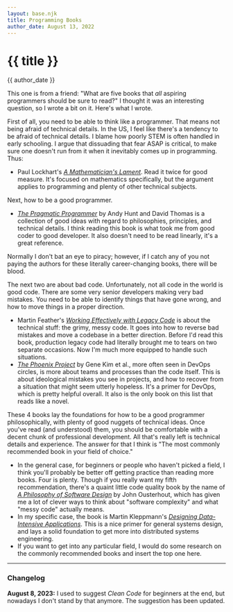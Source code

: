 ```yaml
---
layout: base.njk
title: Programming Books
author_date: August 13, 2022
---
```


# {{ title }}

{{ author_date }}

This one is from a friend:
"What are five books that *all* aspiring programmers should be sure to read?"
I thought it was an interesting question, so I wrote a bit on it.
Here's what I wrote.

First of all,
you need to be able to think like a programmer.
That means not being afraid of technical details.
In the US, I feel like there's a tendency to be afraid of technical details.
I blame how poorly STEM is often handled in early schooling.
I argue that dissuading that fear ASAP is critical,
to make sure one doesn't run from it when it inevitably comes up in programming.
Thus:

- Paul Lockhart's *[A Mathematician's Lament](https://www.maa.org/external*archive/devlin/LockhartsLament.pdf)*.
  Read it twice for good measure.
  It's focused on mathematics specifically,
  but the argument applies to programming and plenty of other technical subjects.

Next, how to be a good programmer.

- *[The Pragmatic Programmer](https://pragprog.com/titles/tpp20/)* by Andy Hunt and David Thomas
  is a collection of good ideas with regard to philosophies, principles, and technical details.
  I think reading this book is what took me from good coder to good developer.
  It also doesn't need to be read linearly, it's a great reference.

<aside>
Normally I don't bat an eye to piracy;
however, if I catch any of you not paying the authors for these literally career-changing books,
there will be blood.
</aside>

The next two are about bad code.
Unfortunately, not all code in the world is good code.
There are some very senior developers making very bad mistakes.
You need to be able to identify things that have gone wrong,
and how to move things in a proper direction.

- Martin Feather's *[Working Effectively with Legacy Code](https://www.amazon.com/Working-Effectively-Legacy-Michael-Feathers/dp/0131177052)*
  is about the technical stuff: the grimy, messy code.
  It goes into how to reverse bad mistakes and move a codebase in a better direction.
  Before I'd read this book,
  production legacy code had literally brought me to tears on two separate occasions.
  Now I'm much more equipped to handle such situations.
- *[The Phoenix Project](https://itrevolution.com/the-phoenix-project/)* by Gene Kim et al.,
  more often seen in DevOps circles, is more about teams and processes than the code itself.
  This is about ideological mistakes you see in projects,
  and how to recover from a situation that might seem utterly hopeless.
  It's a primer for DevOps, which is pretty helpful overall.
  It also is the only book on this list that reads like a novel.

These 4 books lay the foundations for how to be a good programmer philosophically,
with plenty of good nuggets of technical ideas.
Once you've read (and understood) them,
you should be comfortable with a decent chunk of professional development.
All that's really left is technical details and experience.
The answer for that I think is "The most commonly recommended book in your field of choice."

- In the general case, for beginners or people who haven't picked a field,
  I think you'll probably be better off getting practice than reading more books.
  Four is plenty.
  Though if you really want my fifth recommendation,
  there's a quaint little code quality book by the name of *[A Philosophy of Software Design](https://www.amazon.com/Philosophy-Software-Design-John-Ousterhout/dp/1732102201)* by John Ousterhout,
  which has given me a lot of clever ways to think about "software complexity"
  and what "messy code" actually means.
- In my specific case,
  the book is Martin Kleppmann's *[Designing Data-Intensive Applications](https://dataintensive.net/)*.
  This is a nice primer for general systems design,
  and lays a solid foundation to get more into distributed systems engineering.
- If you want to get into any particular field,
  I would do some research on the commonly recommended books
  and insert the top one here.

---

### Changelog

**August 8, 2023:**
I used to suggest *Clean Code* for beginners at the end,
but nowadays I don't stand by that anymore.
The suggestion has been updated.

